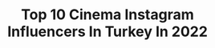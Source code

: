 ---
title: Top 10 Cinema Instagram Influencers In Turkey In 2022
description: >-
  Find top cinema Instagram influencers in Turkey in 2022. Most popular hashtags: #tbt #photooftheday #photography.
platform: Instagram
hits: 251
text_top: See the top-rated Instagram accounts on inBeat.
text_bottom: Our search engine holds 251 Instagram influencers like this in Turkey for you to contact.
profiles:
  - username: "semasarmis"
    fullname: >-
      JACKSON
    bio: >-
      İstanbul University ~ Cinema 🎬 🇹🇷 Heal the World 🌍 Yeni Video😌👇🏻
    location: "Turkey"
    followers: 15036
    engagement: 1162
    commentsToLikes: 0.017865
    id: ckap62uz7e5fb0i78gxrr96dy
    verified: false
    hashtags: ""
  - username: "lorinleylas"
    fullname: >-
      Leyla Süner🌻
    bio: >-
      Tv&Cinema Makeup Artist 🎨
    location: "Turkey"
    followers: 10761
    engagement: 758
    commentsToLikes: 0.052839
    id: ckaorgf12n3jk0i78kjfv6bct
    verified: false
    hashtags: "#kuzeyy, #aslihangunerteam, #kayd, #set"
  - username: "1kadirercan"
    fullname: >-
      
    bio: >-
      Based in İstanbul Cinema-Tv series/Fashion
    location: "Turkey"
    followers: 13664
    engagement: 1198
    commentsToLikes: 0.009589
    id: ckaovvfpx69960i788j00o5vg
    verified: false
    hashtags: "#tbt, #baharsahin, #bluelight, #colored"
  - username: "ozlemadasahin"
    fullname: >-
      Özlem Ada Sahin
    bio: >-
      Arya & Zeynep Mira’s Mom🌞 Baby🐇Aria @babyariacom Yeditepe University Cinema Tv 📩 hiperaktifmenajerlik@gmail.com
    location: "Turkey"
    followers: 713064
    engagement: 535
    commentsToLikes: 0.011014
    id: ck15u4bxmld540i19mo0zssmw
    verified: false
    hashtags: "#kizlarim, #29ekimcumhuriyetbayram, #hppybdaytome, #cokkeyifli"
  - username: "duyguozlen1"
    fullname: >-
      Duygu Özlen
    bio: >-
      Manager: @selimakar Turvak Cinema- Theatre Model-Tv Host- Actress Reklam ve İş birlikleri Dm
    location: "Turkey"
    followers: 83733
    engagement: 153
    commentsToLikes: 0.036894
    id: ckap2tz1c0b8s0i78dd78koxa
    verified: false
    hashtags: ""
  - username: "burakcorum61"
    fullname: >-
      Burak Çorum
    bio: >-
      @acunmedya ~ @tv8 • 🎬 @khasedutr 📍| Cinema/Tv #photomodel 61 ⚓ / #socialmediamanager
    location: "Turkey"
    followers: 7980
    engagement: 956
    commentsToLikes: 0.022402
    id: ckap3hdyl30bx0i78z906u0ki
    verified: false
    hashtags: "#photooftheday, #menfashion, #masterchef, #mastercheftu"
  - username: "volkankocaturk"
    fullname: >-
      Kocaturk A.Volkan
    bio: >-
      Director & Cinematographer
    location: "Turkey"
    followers: 20615
    engagement: 2163
    commentsToLikes: 0.181536
    id: ck5hkqxu2iwrd0i11z2xpi2qg
    verified: false
    hashtags: "#azize, #zekoia, #directorofphotography, #tbt"
  - username: "salvadormaliii"
    fullname: >-
      Muhammed Ali Arslan
    bio: >-
      -A man vanishes to find where he truly belongs. Cinematographer based in Istanbul Personal: @aliarslanfilms
    location: "Turkey"
    followers: 53833
    engagement: 2013
    commentsToLikes: 0.009429
    id: ck0u2ksl005fw0i192tvf3xfj
    verified: false
    hashtags: "#vsco, #worldviewmag, #classicsmagazine, #moodygrams"
  - username: "lilasnassrat__"
    fullname: >-
      Lilas
    bio: >-
      •An unoriginal Latina®️ •Based in Istanbul & Kuwait📍 •Cinema and Television🎓 •Email or Dm for modeling inquiries 📧
    location: "Turkey"
    followers: 2660
    engagement: 1763
    commentsToLikes: 0.078194
    id: ck9hawr5ceguf0j78t6vpw8d2
    verified: false
    hashtags: "#shotoniphone, #summervibes, #plussize, #coronavirus"
  - username: "aydavii"
    fullname: >-
      Ayda Dehnavi
    bio: >-
      studied cinema #Persian 🇮🇷
    location: "Turkey"
    followers: 15170
    engagement: 483
    commentsToLikes: 0.021656
    id: ck9wi97g919iv0j78vggdd4vp
    verified: false
    hashtags: "#modeling, #model, #carefree, #ad"
---